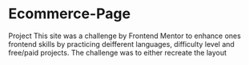 # Ecommerce-Page
Project
This site was a challenge by Frontend Mentor to enhance ones frontend skills by practicing deifferent languages, 
difficulty level and free/paid projects. The challenge was to either recreate the layout

